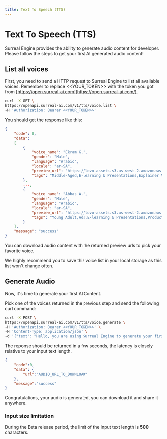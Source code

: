 ```yaml
---
title: Text To Speech (TTS)
---
```


# Text To Speech (TTS)

Surreal Engine provides the ability to generate audio content for developer. Please follow the steps to get your first AI generated audio content!

## List all voices

First, you need to send a HTTP request to Surreal Engine to list all available voices. Remember to replace <<YOUR_TOKEN>> with the token you got from [https://open.surreal-ai.com](https://open.surreal-ai.com/).

```bash
curl -X GET \
https://openapi.surreal-ai.com/v1/tts/voice.list \
-H 'Authorization: Bearer <<YOUR_TOKEN>>'
```

You should get the response like this:

```json
{
    "code": 0,
    "data":
    [
        {
            "voice_name": "Ekram G.",
            "gender": "Male",
            "language": "Arabic",
            "locale": "ar-SA",
            "preview_url": "https://lovo-assets.s3.us-west-2.amazonaws.com/skin_sample/1625732273462.wav",
            "tags": "Middle-Aged,E-learning & Presentations,Explainer Videos"
        },
        ...,
        {
            "voice_name": "Abbas A.",
            "gender": "Male",
            "language": "Arabic",
            "locale": "ar-SA",
            "preview_url": "https://lovo-assets.s3.us-west-2.amazonaws.com/skin_sample/1625732265612.wav",
            "tags": "Young Adult,Ads,E-learning & Presentations,Product demos,Explainer Videos"
        }
    ],
    "message": "success"
}
```

You can download audio content with the returned preview urls to pick your favorite voice.

We highly recommend you to save this voice list in your local storage as this list won't change often.


## Generate Audio

Now, it's time to generate your first AI Content.

Pick one of the voices returned in the previous step and send the following curl command:

```bash
curl -X POST \
https://openapi.surreal-ai.com/v1/tts/voice.generate \
-H 'Authorization: Bearer <<YOUR_TOKEN>>' \
-H 'Content-Type: application/json' \
-d '{"text": "Hello, you are using Surreal Engine to generate your first audio content!", "voice_name": "Fabineu Topshot"}'
```

The reponse should be returned in a few seconds, the latency is closely relative to your input text length.

```json
{
	"code":0,
	"data": {
		"url":"AUDIO_URL_TO_DOWNLOAD"
	},
	"message":"success"
}
```

Congratulations, your audio is generated, you can download it and share it anywhere.

### Input size limitation

During the Beta release period, the limit of the input text length is **500** characters.
